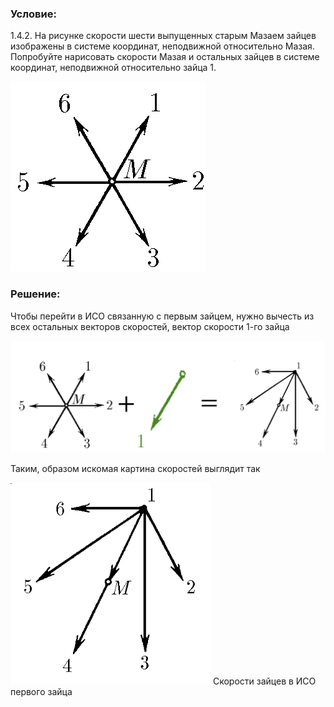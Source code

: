 ###  Условие: 

$1.4.2.$ На рисунке скорости шести выпущенных старым Мазаем зайцев изображены в системе координат, неподвижной относительно Мазая. Попробуйте нарисовать скорости Мазая и остальных зайцев в системе координат, неподвижной относительно зайца $1$. 

![ К задаче 1.4.2 |313x304, 26%](../../img/1.4.2/statement.png)

###  Решение: 

Чтобы перейти в ИСО связанную с первым зайцем, нужно вычесть из всех остальных векторов скоростей, вектор скорости 1-го зайца 

![|1265x451, 67%](../../img/1.4.2/sol.png) 

Таким, образом искомая картина скоростей выглядит так 

![ Скорости зайцев в ИСО первого зайца |320x323, 26%](../../img/1.4.2/ans.png)  Скорости зайцев в ИСО первого зайца    

